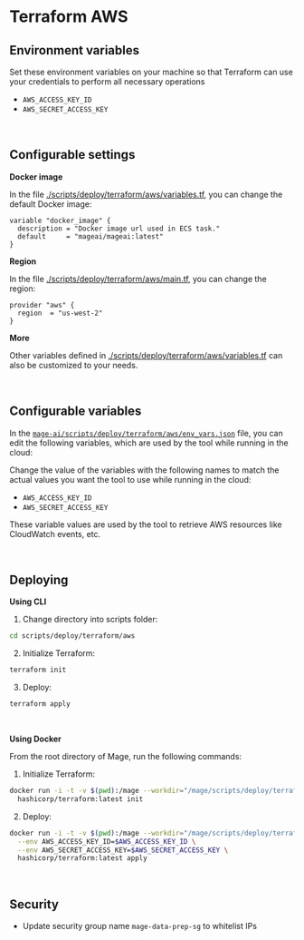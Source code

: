 # Terraform AWS

## Environment variables

Set these environment variables on your machine
so that Terraform can use your credentials to perform all necessary operations

- `AWS_ACCESS_KEY_ID`
- `AWS_SECRET_ACCESS_KEY`

<br />

## Configurable settings

<b>Docker image</b>

In the file [./scripts/deploy/terraform/aws/variables.tf](https://github.com/mage-ai/mage-ai/blob/master/scripts/deploy/terraform/aws/variables.tf),
you can change the default Docker image:

```
variable "docker_image" {
  description = "Docker image url used in ECS task."
  default     = "mageai/mageai:latest"
}
```

<b>Region</b>

In the file [./scripts/deploy/terraform/aws/main.tf](https://github.com/mage-ai/mage-ai/blob/master/scripts/deploy/terraform/aws/main.tf),
you can change the region:

```
provider "aws" {
  region  = "us-west-2"
}
```

<b>More</b>

Other variables defined in [./scripts/deploy/terraform/aws/variables.tf](https://github.com/mage-ai/mage-ai/blob/master/scripts/deploy/terraform/aws/variables.tf)
can also be customized to your needs.

<br />

## Configurable variables

In the [`mage-ai/scripts/deploy/terraform/aws/env_vars.json`](https://github.com/mage-ai/mage-ai/blob/master/scripts/deploy/terraform/aws/env_vars.json)
file, you can edit the following variables, which are used by the tool while running in the cloud:

Change the value of the variables with the following names to match the actual values you want
the tool to use while running in the cloud:

- `AWS_ACCESS_KEY_ID`
- `AWS_SECRET_ACCESS_KEY`

These variable values are used by the tool to retrieve AWS resources like CloudWatch events, etc.

<br />

## Deploying

<b>Using CLI</b>

1. Change directory into scripts folder:
```bash
cd scripts/deploy/terraform/aws
```

2. Initialize Terraform:
```bash
terraform init
```

3. Deploy:
```bash
terraform apply
```

<br />

<b>Using Docker</b>

From the root directory of Mage, run the following commands:

1. Initialize Terraform:
```bash
docker run -i -t -v $(pwd):/mage --workdir="/mage/scripts/deploy/terraform/aws" \
  hashicorp/terraform:latest init
```

2. Deploy:
```bash
docker run -i -t -v $(pwd):/mage --workdir="/mage/scripts/deploy/terraform/aws" \
  --env AWS_ACCESS_KEY_ID=$AWS_ACCESS_KEY_ID \
  --env AWS_SECRET_ACCESS_KEY=$AWS_SECRET_ACCESS_KEY \
  hashicorp/terraform:latest apply
```

<br />

## Security

- Update security group name `mage-data-prep-sg` to whitelist IPs

<br />
